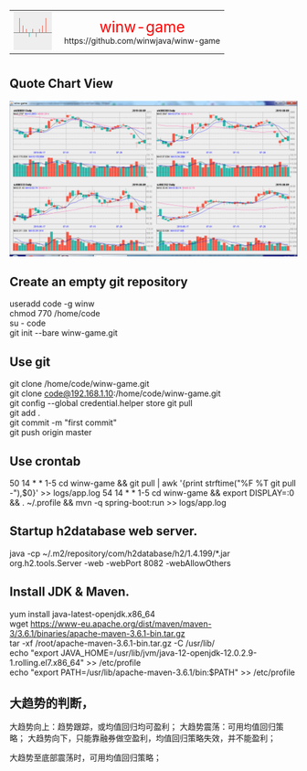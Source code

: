 <table style="border:0">
	<tr align="center">
		<td><img src="./docs/winwgame-logo.png"></img>&nbsp;&nbsp;</td>
		<td><span style="color:red;font-size:26px">winw-game</span><br/>
			<a style="text-decoration:none">https://github.com/winwjava/winw-game</a></td>
	</tr>
</table>

# 
## Quote Chart View
<img width="1000px" src="./docs/winwgame-frame.png">

## Create an empty git repository
useradd code -g winw  
chmod 770 /home/code  
su - code  
git init --bare winw-game.git  

## Use git
git clone /home/code/winw-game.git  
git clone code@192.168.1.10:/home/code/winw-game.git  
git config --global credential.helper store
git pull  
git add .  
git commit -m "first commit"  
git push origin master  

## Use crontab
50 14 * * 1-5 cd winw-game && git pull | awk '{print strftime("\%F \%T git pull -"),$0}' >> logs/app.log
54 14 * * 1-5 cd winw-game && export DISPLAY=:0 && . ~/.profile && mvn -q spring-boot:run >> logs/app.log
## Startup h2database web server.
java -cp ~/.m2/repository/com/h2database/h2/1.4.199/*.jar org.h2.tools.Server -web -webPort 8082 -webAllowOthers  

## Install JDK & Maven.
yum install java-latest-openjdk.x86_64  
wget https://www-eu.apache.org/dist/maven/maven-3/3.6.1/binaries/apache-maven-3.6.1-bin.tar.gz  
tar -xf /root/apache-maven-3.6.1-bin.tar.gz -C /usr/lib/  
echo "export JAVA_HOME=/usr/lib/jvm/java-12-openjdk-12.0.2.9-1.rolling.el7.x86_64" >> /etc/profile  
echo "export PATH=/usr/lib/apache-maven-3.6.1/bin:$PATH" >> /etc/profile  

## 大趋势的判断，
大趋势向上：趋势跟踪，或均值回归均可盈利；
大趋势震荡：可用均值回归策略；
大趋势向下，只能靠融券做空盈利，均值回归策略失效，并不能盈利；

大趋势至底部震荡时，可用均值回归策略；

